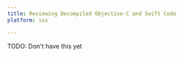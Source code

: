 ```yaml
---
title: Reviewing Decompiled Objective-C and Swift Code
platform: ios

---
```


TODO: Don't have this yet
